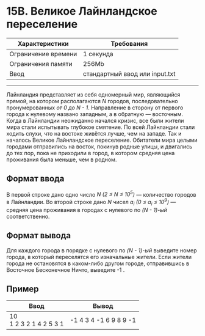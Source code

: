 # 15B. Великое Лайнландское переселение

|Характеристики|Требования|
|---|---|
|Ограничение времени|1 секунда|
|Ограничения памяти|256Mb|
|Ввод|стандартный ввод или input.txt|
---
Лайнландия представляет из себя одномерный мир, являющийся прямой, на котором располагаются *N* городов, последовательно пронумерованных *от 0 до N - 1*. Направление в сторону от первого города к нулевому названо западным, а в обратную — восточным.
Когда в Лайнландии неожиданно начался кризис, все были жители мира стали испытывать глубокое смятение. По всей Лайнландии стали ходить слухи, что на востоке живётся лучше, чем на западе.
Так и началось Великое Лайнландское переселение. Обитатели мира целыми городами отправились на восток, покинув родные улицы, и двигались до тех пор, пока не приходили в город, в котором средняя цена проживания была меньше, чем в родном.

## Формат ввода

В первой строке дано одно число *N (2 ≤ N ≤ 10<sup>5</sup>)* — количество городов в Лайнландии. Во второй строке дано *N* чисел *a<sub>i</sub> (0 ≤ a<sub>i</sub> ≤ 10<sup>9</sup>)* — средняя цена проживания в городах с нулевого по *(N - 1)-ый* соответственно.

## Формат вывода

Для каждого города в порядке с нулевого по *(N - 1)-ый* выведите номер города, в который переселятся его изначальные жители. Если жители города не остановятся в каком-либо другом городе, отправившись в Восточное Бесконечное Ничто, выведите -1 .

## Пример

|Ввод|Вывод|
|---|---|
|10<br>1 2 3 2 1 4 2 5 3 1|-1 4 3 4 -1 6 9 8 9 -1|
